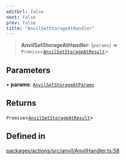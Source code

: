 ```yaml
---
editUrl: false
next: false
prev: false
title: "AnvilSetStorageAtHandler"
---
```


> **AnvilSetStorageAtHandler**: (`params`) => `Promise`\<[`AnvilSetStorageAtResult`](/reference/tevm/actions/type-aliases/anvilsetstorageatresult/)\>

## Parameters

• **params**: [`AnvilSetStorageAtParams`](/reference/tevm/actions/type-aliases/anvilsetstorageatparams/)

## Returns

`Promise`\<[`AnvilSetStorageAtResult`](/reference/tevm/actions/type-aliases/anvilsetstorageatresult/)\>

## Defined in

[packages/actions/src/anvil/AnvilHandler.ts:58](https://github.com/qbzzt/tevm-monorepo/blob/main/packages/actions/src/anvil/AnvilHandler.ts#L58)
